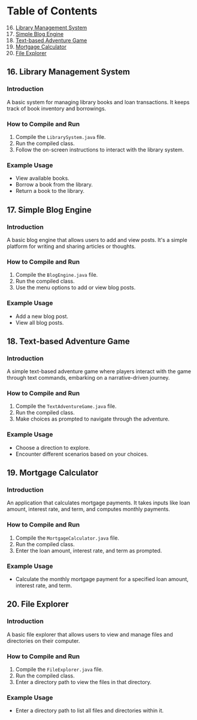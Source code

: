 # Table of Contents
16. [Library Management System](#16-library-management-system)
17. [Simple Blog Engine](#17-simple-blog-engine)
18. [Text-based Adventure Game](#18-text-based-adventure-game)
19. [Mortgage Calculator](#19-mortgage-calculator)
20. [File Explorer](#20-file-explorer)

## 16. Library Management System
### Introduction
A basic system for managing library books and loan transactions. It keeps track of book inventory and borrowings.

### How to Compile and Run
1. Compile the `LibrarySystem.java` file.
2. Run the compiled class.
3. Follow the on-screen instructions to interact with the library system.

### Example Usage
- View available books.
- Borrow a book from the library.
- Return a book to the library.

## 17. Simple Blog Engine
### Introduction
A basic blog engine that allows users to add and view posts. It's a simple platform for writing and sharing articles or thoughts.

### How to Compile and Run
1. Compile the `BlogEngine.java` file.
2. Run the compiled class.
3. Use the menu options to add or view blog posts.

### Example Usage
- Add a new blog post.
- View all blog posts.

## 18. Text-based Adventure Game
### Introduction
A simple text-based adventure game where players interact with the game through text commands, embarking on a narrative-driven journey.

### How to Compile and Run
1. Compile the `TextAdventureGame.java` file.
2. Run the compiled class.
3. Make choices as prompted to navigate through the adventure.

### Example Usage
- Choose a direction to explore.
- Encounter different scenarios based on your choices.

## 19. Mortgage Calculator
### Introduction
An application that calculates mortgage payments. It takes inputs like loan amount, interest rate, and term, and computes monthly payments.

### How to Compile and Run
1. Compile the `MortgageCalculator.java` file.
2. Run the compiled class.
3. Enter the loan amount, interest rate, and term as prompted.

### Example Usage
- Calculate the monthly mortgage payment for a specified loan amount, interest rate, and term.

## 20. File Explorer
### Introduction
A basic file explorer that allows users to view and manage files and directories on their computer.

### How to Compile and Run
1. Compile the `FileExplorer.java` file.
2. Run the compiled class.
3. Enter a directory path to view the files in that directory.

### Example Usage
- Enter a directory path to list all files and directories within it.
